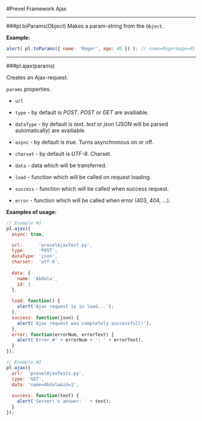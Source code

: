#Prevel Framework Ajax

---

###pl.toParams(Object)
Makes a param-string from the `Object`.

__Example:__

```javascript
alert( pl.toParams({ name: 'Roger', age: 45 }) ); // name=Roger&age=45
```

---

###pl.ajax(params)

Creates an Ajax-request.

`params` properties.

* `url`

* `type` - by default is _POST_. _POST_ or _GET_ are availiable.

* `dataType` - by default is _text_. _text_ or _json_ (JSON will be parsed automatically) are availiable.

* `async` - by default is _true_. Turns asynchronous on or off.

* `charset` - by default is _UTF-8_. Charset.

* `data` - data which will be transferred.

* `load` - function which will be called on request loading.

* `success` - function which will be called when success request.

* `error` - function which will be called when error (403, 404, ...).

__Examples of usage:__

  ```javascript 
  // Example #1
  pl.ajax({
    async: true,

    url:      'prevelAjaxTest.py',
    type:     'POST',
    dataType: 'json',
    charset:  'utf-8',
    
    data: {
      name: 'Abdala',
      id: 1
    },
    
    load: function() {
      alert('Ajax request is in load...');
    },
    success: function(json) {
      alert('Ajax request was completely successfull!');
    },
    error: function(errorNum, errorText) {
      alert('Error #' + errorNum + ': ' + errorText);
    }
  });
  
  // Example #2 
  pl.ajax({
    url:  'prevelAjaxTests.py',
    type: 'GET',
    data: 'name=Abdala&id=1',
    
    success: function(text) {
      alert('Server\'s answer: ' + text);
    }
  });
  ```